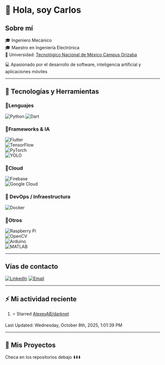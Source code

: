 # 👋 Hola, soy Carlos  

## Sobre mí

🎓 Ingeniero Mecánico  
🎓 Maestro en Ingeniería Electrónica  
🏫 Universidad: [Tecnológico Nacional de México Campus Orizaba](http://orizaba.tecnm.mx/web)

💻 Apasionado por el desarrollo de software, inteligencia artificial y aplicaciones móviles  

---

## 🚀 Tecnologías y Herramientas

### 🔹Lenguajes

![Python](https://img.shields.io/badge/Python-3776AB?style=for-the-badge&logo=python&logoColor=white)
![Dart](https://img.shields.io/badge/Dart-0175C2?style=for-the-badge&logo=dart&logoColor=white)  

### 🔹Frameworks & IA

![Flutter](https://img.shields.io/badge/Flutter-02569B?style=for-the-badge&logo=flutter&logoColor=white)  
![TensorFlow](https://img.shields.io/badge/TensorFlow-FF6F00?style=for-the-badge&logo=tensorflow&logoColor=white)  
![PyTorch](https://img.shields.io/badge/PyTorch-EE4C2C?style=for-the-badge&logo=pytorch&logoColor=white)  
![YOLO](https://img.shields.io/badge/YOLO-00FFFF?style=for-the-badge&logo=opencv&logoColor=black)

### 🔹Cloud

![Firebase](https://img.shields.io/badge/Firebase-FFCA28?style=for-the-badge&logo=firebase&logoColor=black)  
![Google Cloud](https://img.shields.io/badge/Google_Cloud-4285F4?style=for-the-badge&logo=google-cloud&logoColor=white)

### 🔹 DevOps / Infraestructura

![Docker](https://img.shields.io/badge/Docker-2496ED?style=for-the-badge&logo=docker&logoColor=white)

### 🔹Otros

![Raspberry Pi](https://img.shields.io/badge/Raspberry%20Pi-A22846?style=for-the-badge&logo=raspberrypi&logoColor=white)  
![OpenCV](https://img.shields.io/badge/OpenCV-5C3EE8?style=for-the-badge&logo=opencv&logoColor=white)  
![Arduino](https://img.shields.io/badge/Arduino-00979D?style=for-the-badge&logo=arduino&logoColor=white)  
![MATLAB](https://img.shields.io/badge/MATLAB-FF8000?style=for-the-badge&logo=mathworks&logoColor=white)  

---

## Vías de contacto

[![LinkedIn](https://img.shields.io/badge/LinkedIn-0077B5?style=for-the-badge&logo=linkedin&logoColor=white)](https://www.linkedin.com/in/carlosantoniomm24)
[![Email](https://img.shields.io/badge/Gmail-D14836?style=for-the-badge&logo=gmail&logoColor=white)](mailto://mie.cmartinez@ito-depi.edu.mx)

---

## ⚡ Mi actividad reciente

<!--RECENT_ACTIVITY:start-->
1. ⭐ Starred [AlexeyAB/darknet](https://github.com/AlexeyAB/darknet)<br>
<!--RECENT_ACTIVITY:end-->
<!--RECENT_ACTIVITY:last_update-->
Last Updated: Wednesday, October 8th, 2025, 1:01:39 PM
<!--RECENT_ACTIVITY:last_update_end-->

---

## 📂 Mis Proyectos

Checa en los repositorios debajo ⬇️⬇️⬇️
